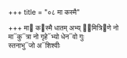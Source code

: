 +++
title = "०८ मा कस्मै"

+++
मा᳓ क᳓स्मै धातम् अभ्य् अ᳡मित्रि᳓णे नो  
मा᳓कु᳓त्रा नो गृहे᳓भ्यो धेन᳓वो गुः  
स्तनाभु᳓जो अ᳓शिश्वीः